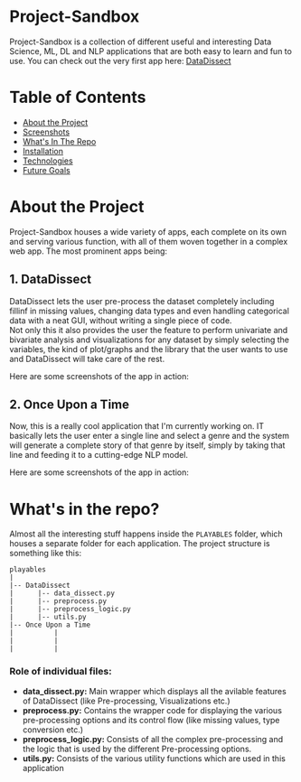 # Project-Sandbox
Project-Sandbox is a collection of different useful and interesting Data Science, ML, DL and NLP applications that are both easy to learn and fun to use. You can check out the very first app here: [DataDissect](https://share.streamlit.io/nikhilbartwal/project-sandbox/main/Sandbox_app.py)
  
# Table of Contents

* [About the Project](#about-the-project)
* [Screenshots](#screenshots)
* [What's In The Repo](#whats-in-the-repo)
* [Installation](#installation)
* [Technologies](#technologies)
* [Future Goals](#future-goals)

# About the Project
Project-Sandbox houses a wide variety of apps, each complete on its own and serving various function, with all of them woven together in a complex web app. The most prominent apps being:

## 1. DataDissect
  
 DataDissect lets the user pre-process the dataset completely including fillinf in missing values, changing data types and even handling categorical data with a neat GUI, without
  writing a single piece of code.<br>
  Not only this it also provides the user the feature to perform univariate and bivariate analysis and visualizations for any dataset by simply selecting the variables, the kind of plot/graphs and the library that the user wants to use and DataDissect will take care of the rest.
  
  Here are some screenshots of the app in action:
  
  <SCREENSHOTS>
    
## 2. Once Upon a Time
    
Now, this is a really cool application that I'm currently working on. IT basically lets the user enter a single line and select a genre and the system will generate a complete story of that genre by itself, simply by taking that line and feeding it to a cutting-edge NLP model.
    
Here are some screenshots of the app in action:

# What's in the repo?

Almost all the interesting stuff happens inside the `PLAYABLES` folder, which houses a separate folder for each application. The project structure is something like this:
    
    playables
    |
    |-- DataDissect
    |      |-- data_dissect.py
    |      |-- preprocess.py
    |      |-- preprocess_logic.py
    |      |-- utils.py
    |-- Once Upon a Time
    |          |
    |          |
    |          |
    
### Role of individual files:
    
* **data_dissect.py:** Main wrapper which displays all the avilable features of DataDissect (like Pre-processing, Visualizations etc.)<br>
* **preprocess.py:** Contains the wrapper code for displaying the various pre-processing options and its control flow (like missing values, type conversion etc.)<br>
* **preprocess_logic.py:** Consists of all the complex pre-processing and the logic that is used by the different Pre-processing options.<br>
* **utils.py:** Consists of the various utility functions which are used in this application<br>
